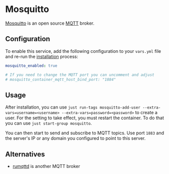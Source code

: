 <!--
SPDX-FileCopyrightText: 2023 Julian-Samuel Gebühr
SPDX-FileCopyrightText: 2023 Slavi Pantaleev

SPDX-License-Identifier: AGPL-3.0-or-later
-->

# Mosquitto

[Mosquitto](https://mosquitto.org/) is an open source [MQTT](https://en.wikipedia.org/wiki/MQTT) broker.


## Configuration

To enable this service, add the following configuration to your `vars.yml` file and re-run the [installation](../installing.md) process:

```yaml
mosquitto_enabled: true

# If you need to change the MQTT port you can uncomment and adjust
# mosquitto_container_mqtt_host_bind_port: "1884"
```

## Usage

After installation, you can use `just run-tags mosquitto-add-user --extra-vars=username=<username> --extra-vars=password=<password>` to create a user. For the setting to take effect, you must restart the container. To do that you can use `just start-group mosquitto`.

You can then start to send and subscribe to MQTT topics. Use port `1883` and the server's IP or any domain you configured to point to this server.

## Alternatives

* [rumqttd](rumqttd.md) is another MQTT broker
